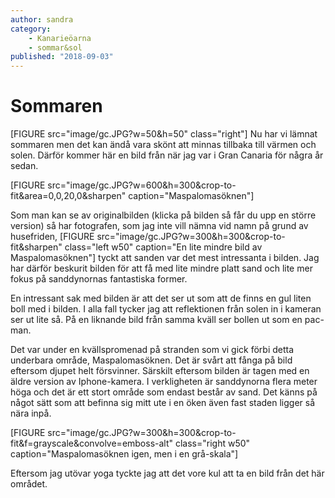 ```yaml
---
author: sandra
category:
    - Kanarieöarna
    - sommar&sol
published: "2018-09-03"
---
```

Sommaren
==================================

[FIGURE src="image/gc.JPG?w=50&h=50" class="right"]
Nu har vi lämnat sommaren men det kan ändå vara skönt att minnas tillbaka till värmen och solen. Därför kommer här en bild från när jag var i Gran Canaria för några år sedan.


<!--more-->


[FIGURE src="image/gc.JPG?w=600&h=300&crop-to-fit&area=0,0,20,0&sharpen"  caption="Maspalomasöknen"]

Som man kan se av originalbilden (klicka på bilden så får du upp en större version) så har fotografen, som jag inte vill nämna vid namn på grund av husefriden,
[FIGURE src="image/gc.JPG?w=300&h=300&crop-to-fit&sharpen" class="left w50" caption="En lite mindre bild av Maspalomasöknen"]
tyckt att sanden var det mest intressanta i bilden. Jag har därför beskurit bilden för att få med lite mindre platt sand och lite mer fokus på sanddynornas fantastiska former.

En intressant sak med bilden är att det ser ut som att de finns en gul liten boll med i bilden. I alla fall tycker jag att reflektionen från solen in i kameran ser ut lite så. På en liknande bild från samma kväll ser bollen ut som en pac-man.

Det var under en kvällspromenad på stranden som vi gick förbi detta underbara område, Maspalomasöknen. Det är svårt att fånga på bild eftersom djupet helt försvinner. Särskilt eftersom bilden är tagen med en äldre version av Iphone-kamera. I verkligheten är sanddynorna flera meter höga och det är ett stort område som endast består av sand. Det känns på något sätt som att befinna sig mitt ute i en öken även fast staden ligger så nära inpå.

[FIGURE src="image/gc.JPG?w=300&h=300&crop-to-fit&f=grayscale&convolve=emboss-alt" class="right w50" caption="Maspalomasöknen igen, men i en grå-skala"]

Eftersom jag utövar yoga tyckte jag att det vore kul att ta en bild från det här området.
